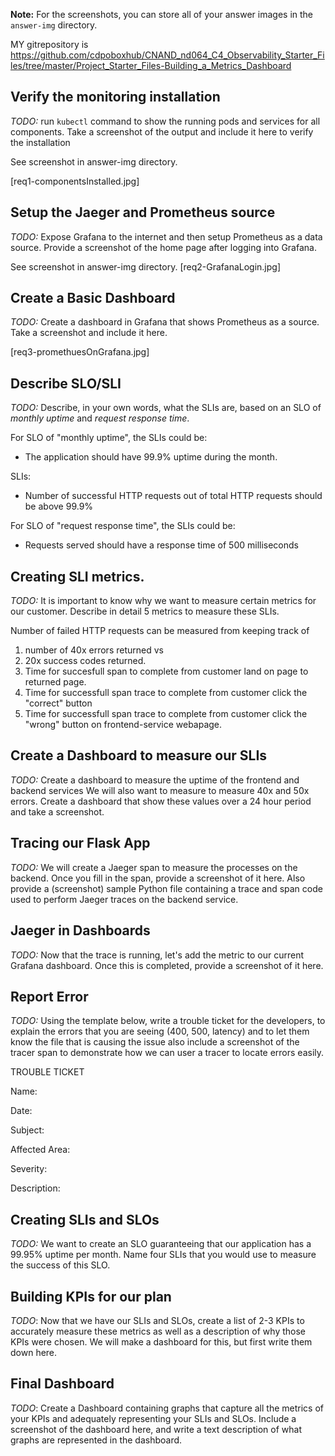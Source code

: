 **Note:** For the screenshots, you can store all of your answer images in the `answer-img` directory.


MY gitrepository is https://github.com/cdpoboxhub/CNAND_nd064_C4_Observability_Starter_Files/tree/master/Project_Starter_Files-Building_a_Metrics_Dashboard


## Verify the monitoring installation

*TODO:* run `kubectl` command to show the running pods and services for all components. Take a screenshot of the output and include it here to verify the installation

See screenshot in answer-img directory.

[req1-componentsInstalled.jpg]

## Setup the Jaeger and Prometheus source
*TODO:* Expose Grafana to the internet and then setup Prometheus as a data source. Provide a screenshot of the home page after logging into Grafana.

See screenshot in answer-img directory.
[req2-GrafanaLogin.jpg]

## Create a Basic Dashboard
*TODO:* Create a dashboard in Grafana that shows Prometheus as a source. Take a screenshot and include it here.

[req3-promethuesOnGrafana.jpg]

## Describe SLO/SLI
*TODO:* Describe, in your own words, what the SLIs are, based on an SLO of *monthly uptime* and *request response time*.

For SLO of "monthly uptime", the SLIs could be:
- The application should have 99.9% uptime during the month.

SLIs:
- Number of successful HTTP requests out of total HTTP requests should be above 99.9%

For SLO of "request response time", the SLIs could be:
- Requests served should have a response time of 500 milliseconds 




## Creating SLI metrics.
*TODO:* It is important to know why we want to measure certain metrics for our customer. Describe in detail 5 metrics to measure these SLIs. 

Number of failed HTTP requests can be measured from keeping track of 
1. number of 40x errors returned vs 
2. 20x success codes returned. 
3. Time for succesfull span to complete from customer land on page to returned page.
4. Time for successfull span trace to complete from customer click the "correct" button
5. Time for successfull span trace to complete from customer click the "wrong" button on frontend-service webapage. 

## Create a Dashboard to measure our SLIs
*TODO:* Create a dashboard to measure the uptime of the frontend and backend services We will also want to measure to measure 40x and 50x errors. Create a dashboard that show these values over a 24 hour period and take a screenshot.

## Tracing our Flask App
*TODO:*  We will create a Jaeger span to measure the processes on the backend. Once you fill in the span, provide a screenshot of it here. Also provide a (screenshot) sample Python file containing a trace and span code used to perform Jaeger traces on the backend service.

## Jaeger in Dashboards
*TODO:* Now that the trace is running, let's add the metric to our current Grafana dashboard. Once this is completed, provide a screenshot of it here.

## Report Error
*TODO:* Using the template below, write a trouble ticket for the developers, to explain the errors that you are seeing (400, 500, latency) and to let them know the file that is causing the issue also include a screenshot of the tracer span to demonstrate how we can user a tracer to locate errors easily.

TROUBLE TICKET

Name:

Date:

Subject:

Affected Area:

Severity:

Description:


## Creating SLIs and SLOs
*TODO:* We want to create an SLO guaranteeing that our application has a 99.95% uptime per month. Name four SLIs that you would use to measure the success of this SLO.

## Building KPIs for our plan
*TODO*: Now that we have our SLIs and SLOs, create a list of 2-3 KPIs to accurately measure these metrics as well as a description of why those KPIs were chosen. We will make a dashboard for this, but first write them down here.

## Final Dashboard
*TODO*: Create a Dashboard containing graphs that capture all the metrics of your KPIs and adequately representing your SLIs and SLOs. Include a screenshot of the dashboard here, and write a text description of what graphs are represented in the dashboard.  
